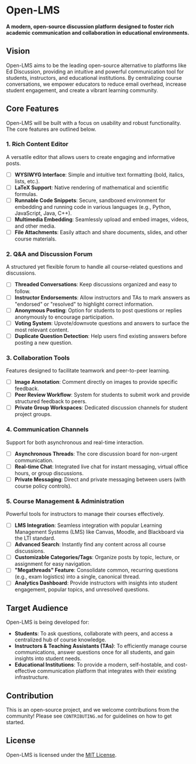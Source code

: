 # Open-LMS

**A modern, open-source discussion platform designed to foster rich academic communication and collaboration in educational environments.**

## Vision

Open-LMS aims to be the leading open-source alternative to platforms like Ed Discussion, providing an intuitive and powerful communication tool for students, instructors, and educational institutions. By centralizing course conversations, we empower educators to reduce email overhead, increase student engagement, and create a vibrant learning community.

## Core Features

Open-LMS will be built with a focus on usability and robust functionality. The core features are outlined below.

### 1. Rich Content Editor
A versatile editor that allows users to create engaging and informative posts.
- [ ] **WYSIWYG Interface**: Simple and intuitive text formatting (bold, italics, lists, etc.).
- [ ] **LaTeX Support**: Native rendering of mathematical and scientific formulas.
- [ ] **Runnable Code Snippets**: Secure, sandboxed environment for embedding and running code in various languages (e.g., Python, JavaScript, Java, C++).
- [ ] **Multimedia Embedding**: Seamlessly upload and embed images, videos, and other media.
- [ ] **File Attachments**: Easily attach and share documents, slides, and other course materials.

### 2. Q&A and Discussion Forum
A structured yet flexible forum to handle all course-related questions and discussions.
- [ ] **Threaded Conversations**: Keep discussions organized and easy to follow.
- [ ] **Instructor Endorsements**: Allow instructors and TAs to mark answers as "endorsed" or "resolved" to highlight correct information.
- [ ] **Anonymous Posting**: Option for students to post questions or replies anonymously to encourage participation.
- [ ] **Voting System**: Upvote/downvote questions and answers to surface the most relevant content.
- [ ] **Duplicate Question Detection**: Help users find existing answers before posting a new question.

### 3. Collaboration Tools
Features designed to facilitate teamwork and peer-to-peer learning.
- [ ] **Image Annotation**: Comment directly on images to provide specific feedback.
- [ ] **Peer Review Workflow**: System for students to submit work and provide structured feedback to peers.
- [ ] **Private Group Workspaces**: Dedicated discussion channels for student project groups.

### 4. Communication Channels
Support for both asynchronous and real-time interaction.
- [ ] **Asynchronous Threads**: The core discussion board for non-urgent communication.
- [ ] **Real-time Chat**: Integrated live chat for instant messaging, virtual office hours, or group discussions.
- [ ] **Private Messaging**: Direct and private messaging between users (with course policy controls).

### 5. Course Management & Administration
Powerful tools for instructors to manage their courses effectively.
- [ ] **LMS Integration**: Seamless integration with popular Learning Management Systems (LMS) like Canvas, Moodle, and Blackboard via the LTI standard.
- [ ] **Advanced Search**: Instantly find any content across all course discussions.
- [ ] **Customizable Categories/Tags**: Organize posts by topic, lecture, or assignment for easy navigation.
- [ ] **"Megathreads" Feature**: Consolidate common, recurring questions (e.g., exam logistics) into a single, canonical thread.
- [ ] **Analytics Dashboard**: Provide instructors with insights into student engagement, popular topics, and unresolved questions.

## Target Audience

Open-LMS is being developed for:
* **Students**: To ask questions, collaborate with peers, and access a centralized hub of course knowledge.
* **Instructors & Teaching Assistants (TAs)**: To efficiently manage course communications, answer questions once for all students, and gain insights into student needs.
* **Educational Institutions**: To provide a modern, self-hostable, and cost-effective communication platform that integrates with their existing infrastructure.

## Contribution
This is an open-source project, and we welcome contributions from the community! Please see `CONTRIBUTING.md` for guidelines on how to get started.

## License
Open-LMS is licensed under the [MIT License](LICENSE).
